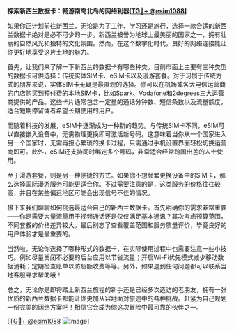 **探索新西兰数据卡：畅游南岛北岛的网络利器[[TG💪+ @esim1088](https://t.me/s/esim1088)]**

如果你正计划前往新西兰，无论是为了工作、学习还是旅行，选择一款合适的新西兰数据卡绝对是必不可少的一步。新西兰被誉为地球上最美丽的国家之一，拥有壮丽的自然风光和独特的文化氛围。然而，在这个数字化时代，良好的网络连接能让你更好地享受这片土地的魅力。

首先，让我们来了解一下新西兰的数据卡有哪些种类。目前市面上主要有三种类型的数据卡可供选择：传统实体SIM卡、eSIM卡以及漫游套餐。对于习惯于传统方式的朋友来说，实体SIM卡无疑是最直观的选择。你可以在机场或各大电信运营商的门店购买到预付费的本地SIM卡，比如Spark、Vodafone和2degrees三大运营商提供的产品。这些卡片通常包含一定量的通话分钟数、短信条数以及流量额度，适合短期停留或者希望长期使用的用户。

而随着科技的发展，eSIM卡逐渐成为一种新的趋势。与传统SIM卡不同，eSIM可以直接嵌入设备中，无需物理更换即可激活新号码。这意味着当你从一个国家进入另一个国家时，无需再担心繁琐的换卡过程，只需通过手机设置界面轻松切换运营商即可。此外，eSIM还支持同时绑定多个号码，非常适合经常跨国出差的人士使用。

至于漫游套餐，则是另一种便捷的方式。如果你不想频繁更换设备中的SIM卡，那么选择国际漫游服务可能更适合你。不过需要注意的是，这类服务的价格往往较高，并且在某些偏远地区可能会出现信号不佳的情况。

接下来我们聊聊如何挑选最适合自己的新西兰数据卡。首先明确你的需求非常重要——你是需要大量流量用于视频通话还是仅仅满足基本通讯？其次考虑预算范围，不同套餐的价格差异较大。最后别忘了查看覆盖范围和服务质量评价，毕竟良好的用户体验才是最重要的。

当然啦，无论你选择了哪种形式的数据卡，在实际使用过程中也需要注意一些小技巧。例如尽量关闭不必要的后台应用以节省流量；开启Wi-Fi优先模式减少移动数据消耗；定期检查账单以防超额收费等等。另外，如果遇到任何问题都可以联系当地客服寻求帮助哦！

总之，无论你是即将踏上新西兰旅程的新手还是已经多次造访的老朋友，拥有一张优质的新西兰数据卡都能让你更加从容地面对旅途中的各种挑战。赶紧为自己规划一份完美的网络方案吧！相信它会成为你这次冒险中最可靠的伙伴之一。

[[TG💪+ @esim1088](https://t.me/s/esim1088) ![Image](https://i.postimg.cc/4NQfJmqS/Snipaste-2025-05-13-00-14-12.png)]